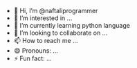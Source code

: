 - 👋 Hi, I’m @naftaliprogrammer
- 👀 I’m interested in ...
- 🌱 I’m currently learning python language
- 💞️ I’m looking to collaborate on ...
- 📫 How to reach me ...
- 😄 Pronouns: ...
- ⚡ Fun fact: ...

<!---
naftaliprogrammer/naftaliprogrammer is a ✨ special ✨ repository because its `README.md` (this file) appears on your GitHub profile.
You can click the Preview link to take a look at your changes.
--->
